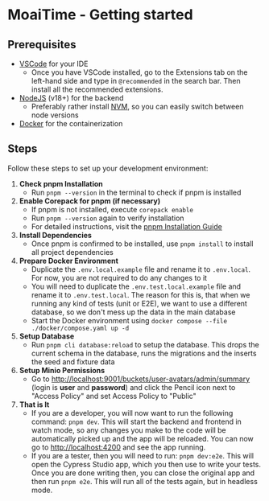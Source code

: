 # MoaiTime - Getting started

## Prerequisites

- [VSCode](https://code.visualstudio.com) for your IDE
  - Once you have VSCode installed, go to the Extensions tab on the left-hand side and type in `@recommended` in the search bar. Then install all the recommended extensions.
- [NodeJS](https://nodejs.org) (v18+) for the backend
  - Preferably rather install [NVM](https://github.com/nvm-sh/nvm), so you can easily switch between node versions
- [Docker](https://docs.docker.com/get-docker/) for the containerization

## Steps

Follow these steps to set up your development environment:

1. **Check pnpm Installation**
   - Run `pnpm --version` in the terminal to check if pnpm is installed
2. **Enable Corepack for pnpm (if necessary)**
   - If pnpm is not installed, execute `corepack enable`
   - Run `pnpm --version` again to verify installation
   - For detailed instructions, visit the [pnpm Installation Guide](https://pnpm.io/installation)
3. **Install Dependencies**
   - Once pnpm is confirmed to be installed, use `pnpm install` to install all project dependencies
4. **Prepare Docker Environment**
   - Duplicate the `.env.local.example` file and rename it to `.env.local`. For now, you are not required to do any changes to it
   - You will need to duplicate the `.env.test.local.example` file and rename it to `.env.test.local`. The reason for this is, that when we running any kind of tests (unit or E2E), we want to use a different database, so we don't mess up the data in the main database
   - Start the Docker environment using `docker compose --file ./docker/compose.yaml up -d`
5. **Setup Database**
   - Run `pnpm cli database:reload` to setup the database. This drops the current schema in the database, runs the migrations and the inserts the seed and fixture data
6. **Setup Minio Permissions**
   - Go to <http://localhost:9001/buckets/user-avatars/admin/summary> (login is **user** and **password**) and click the Pencil icon next to "Access Policy" and set Access Policy to "Public"
7. **That is It**
   - If you are a developer, you will now want to run the following command: `pnpm dev`. This will start the backend and frontend in watch mode, so any changes you make to the code will be automatically picked up and the app will be reloaded. You can now go to <http://localhost:4200> and see the app running.
   - If you are a tester, then you will need to run: `pnpm dev:e2e`. This will open the Cypress Studio app, which you then use to write your tests. Once you are done writing then, you can close the original app and then run `pnpm e2e`. This will run all of the tests again, but in headless mode.
